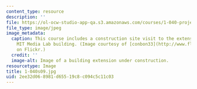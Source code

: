```yaml
---
content_type: resource
description: ''
file: https://ol-ocw-studio-app-qa.s3.amazonaws.com/courses/1-040-project-management-spring-2009/2ee32d068981d65519c8c094c5c11c03_1-040s09.jpg
file_type: image/jpeg
image_metadata:
  caption: This course includes a construction site visit to the extension of the
    MIT Media Lab building. (Image courtesy of [conbon33](http://www.flickr.com/photos/conbon/3053158490/)
    on Flickr.)
  credit: ''
  image-alt: Image of a building extension under construction.
resourcetype: Image
title: 1-040s09.jpg
uid: 2ee32d06-8981-d655-19c8-c094c5c11c03
---
```

